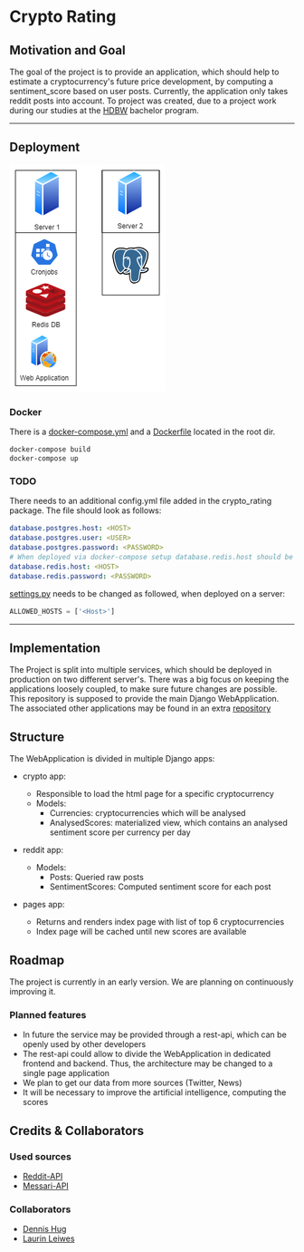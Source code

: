 # Crypto Rating 

## Motivation and Goal 
The goal of the project is to provide an application, which should help to estimate a cryptocurrency's future price development,
by computing a sentiment_score based on user posts. Currently, the application only takes reddit posts into account. 
To project was created, due to a project work during our studies at the [HDBW](https://www.hdbw-hochschule.de/) bachelor program.

* * *

## Deployment

![server_architecture](static/images/server_architecture.png)

### Docker

There is a [docker-compose.yml](docker-compose.yml) and a [Dockerfile](Dockerfile) located in the root dir.
```shell
docker-compose build 
docker-compose up 
``` 

### TODO
There needs to an additional config.yml file added in the crypto_rating package. The file should look as follows:
```yaml
database.postgres.host: <HOST>
database.postgres.user: <USER>
database.postgres.password: <PASSWORD>
# When deployed via docker-compose setup database.redis.host should be 'redis:6379'
database.redis.host: <HOST>
database.redis.password: <PASSWORD>
```

[settings.py](/crypto_rating/settings.py) needs to be changed as followed, when deployed on a server: 

```python
ALLOWED_HOSTS = ['<Host>']
```

* * *

## Implementation 
The Project is split into multiple services, which should be deployed in production on two different server's. 
There was a big focus on keeping the applications loosely coupled, to make sure future changes are possible. 
This repository is supposed to provide the main Django WebApplication. 
The associated other applications may be found in an extra [repository]([https://github.com/Pondo18/crypto-rating-extra)


## Structure
The WebApplication is divided in multiple Django apps: 

- crypto app: 
    - Responsible to load the html page for a specific cryptocurrency
    - Models: 
        - Currencies: cryptocurrencies which will be analysed
        - AnalysedScores: materialized view, which contains an analysed sentiment score per currency per day

- reddit app: 
    - Models: 
        - Posts: Queried raw posts  
        - SentimentScores: Computed sentiment score for each post

- pages app: 
    - Returns and renders index page with list of top 6 cryptocurrencies 
    - Index page will be cached until new scores are available


## Roadmap
The project is currently in an early version. We are planning on continuously improving it. 

### Planned features
- In future the service may be provided through a rest-api, which can be openly used by other developers
- The rest-api could allow to divide the WebApplication in dedicated frontend and backend. Thus, the architecture may be changed to a single page application
- We plan to get our data from more sources (Twitter, News)
- It will be necessary to improve the artificial intelligence, computing the scores


## Credits & Collaborators
### Used sources 
- [Reddit-API](https://www.reddit.com/dev/api/)
- [Messari-API](https://messari.io/api)


### Collaborators
- [Dennis Hug](https://github.com/hugson-d)
- [Laurin Leiwes](https://github.com/NighthawkF119)